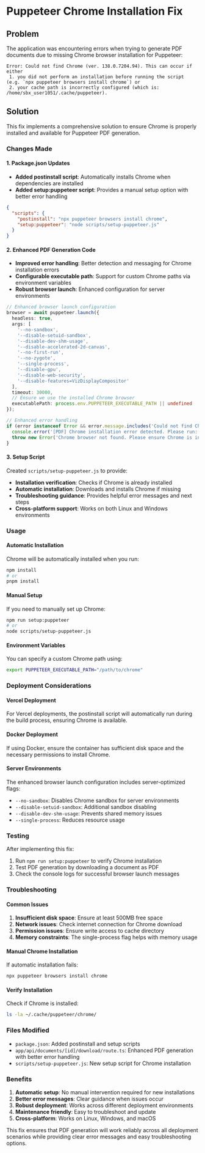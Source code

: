 # Puppeteer Chrome Installation Fix

## Problem
The application was encountering errors when trying to generate PDF documents due to missing Chrome browser installation for Puppeteer:

```
Error: Could not find Chrome (ver. 138.0.7204.94). This can occur if either
 1. you did not perform an installation before running the script (e.g. `npx puppeteer browsers install chrome`) or
 2. your cache path is incorrectly configured (which is: /home/sbx_user1051/.cache/puppeteer).
```

## Solution
This fix implements a comprehensive solution to ensure Chrome is properly installed and available for Puppeteer PDF generation.

### Changes Made

#### 1. Package.json Updates
- **Added postinstall script**: Automatically installs Chrome when dependencies are installed
- **Added setup:puppeteer script**: Provides a manual setup option with better error handling

```json
{
  "scripts": {
    "postinstall": "npx puppeteer browsers install chrome",
    "setup:puppeteer": "node scripts/setup-puppeteer.js"
  }
}
```

#### 2. Enhanced PDF Generation Code
- **Improved error handling**: Better detection and messaging for Chrome installation errors
- **Configurable executable path**: Support for custom Chrome paths via environment variables
- **Robust browser launch**: Enhanced configuration for server environments

```typescript
// Enhanced browser launch configuration
browser = await puppeteer.launch({
  headless: true,
  args: [
    '--no-sandbox',
    '--disable-setuid-sandbox',
    '--disable-dev-shm-usage',
    '--disable-accelerated-2d-canvas',
    '--no-first-run',
    '--no-zygote',
    '--single-process',
    '--disable-gpu',
    '--disable-web-security',
    '--disable-features=VizDisplayCompositor'
  ],
  timeout: 30000,
  // Ensure we use the installed Chrome browser
  executablePath: process.env.PUPPETEER_EXECUTABLE_PATH || undefined
});

// Enhanced error handling
if (error instanceof Error && error.message.includes('Could not find Chrome')) {
  console.error('[PDF] Chrome installation error detected. Please run: npx puppeteer browsers install chrome');
  throw new Error('Chrome browser not found. Please ensure Chrome is installed for Puppeteer. Run: npx puppeteer browsers install chrome');
}
```

#### 3. Setup Script
Created `scripts/setup-puppeteer.js` to provide:
- **Installation verification**: Checks if Chrome is already installed
- **Automatic installation**: Downloads and installs Chrome if missing
- **Troubleshooting guidance**: Provides helpful error messages and next steps
- **Cross-platform support**: Works on both Linux and Windows environments

### Usage

#### Automatic Installation
Chrome will be automatically installed when you run:
```bash
npm install
# or
pnpm install
```

#### Manual Setup
If you need to manually set up Chrome:
```bash
npm run setup:puppeteer
# or
node scripts/setup-puppeteer.js
```

#### Environment Variables
You can specify a custom Chrome path using:
```bash
export PUPPETEER_EXECUTABLE_PATH="/path/to/chrome"
```

### Deployment Considerations

#### Vercel Deployment
For Vercel deployments, the postinstall script will automatically run during the build process, ensuring Chrome is available.

#### Docker Deployment
If using Docker, ensure the container has sufficient disk space and the necessary permissions to install Chrome.

#### Server Environments
The enhanced browser launch configuration includes server-optimized flags:
- `--no-sandbox`: Disables Chrome sandbox for server environments
- `--disable-setuid-sandbox`: Additional sandbox disabling
- `--disable-dev-shm-usage`: Prevents shared memory issues
- `--single-process`: Reduces resource usage

### Testing
After implementing this fix:
1. Run `npm run setup:puppeteer` to verify Chrome installation
2. Test PDF generation by downloading a document as PDF
3. Check the console logs for successful browser launch messages

### Troubleshooting

#### Common Issues
1. **Insufficient disk space**: Ensure at least 500MB free space
2. **Network issues**: Check internet connection for Chrome download
3. **Permission issues**: Ensure write access to cache directory
4. **Memory constraints**: The single-process flag helps with memory usage

#### Manual Chrome Installation
If automatic installation fails:
```bash
npx puppeteer browsers install chrome
```

#### Verify Installation
Check if Chrome is installed:
```bash
ls -la ~/.cache/puppeteer/chrome/
```

### Files Modified
- `package.json`: Added postinstall and setup scripts
- `app/api/documents/[id]/download/route.ts`: Enhanced PDF generation with better error handling
- `scripts/setup-puppeteer.js`: New setup script for Chrome installation

### Benefits
1. **Automatic setup**: No manual intervention required for new installations
2. **Better error messages**: Clear guidance when issues occur
3. **Robust deployment**: Works across different deployment environments
4. **Maintenance friendly**: Easy to troubleshoot and update
5. **Cross-platform**: Works on Linux, Windows, and macOS

This fix ensures that PDF generation will work reliably across all deployment scenarios while providing clear error messages and easy troubleshooting options.